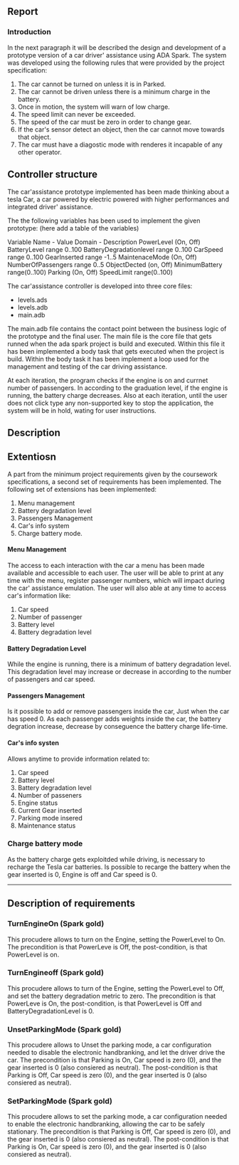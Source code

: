## Report

### Introduction 

In the next paragraph it will be described the design and development of a prototype version of 
a car driver' assistance using ADA Spark. 
The system was developed using the following rules that were provided by the project specification:
1. The car cannot be turned on unless it is in Parked.
2. The car cannot be driven unless there is a minimum charge in the battery.
3. Once in motion, the system will warn of low charge.
4. The speed limit can never be exceeded.
5. The speed of the car must be zero in order to change gear.
6. If the car's sensor detect an object, then the car cannot move towards that object.
7. The car must have a diagostic mode with renderes it incapable of any other operator.


## Controller structure

The car'assistance prototype implemented has been made thinking about a tesla
Car, a car powered by electric powered with higher performances and integrated driver' assistance.

The the following variables has been used to implement the given prototype:
(here add a table of the variables)

Variable Name   - Value Domain  - Description 
PowerLevel        (On, Off)
BatteryLevel      range 0..100
BatteryDegradationlevel range 0..100
CarSpeed            range 0..100
GearInserted         range -1..5
MaintenaceMode        (On, Off)
NumberOfPassengers    range 0..5
ObjectDected          (on, Off)
MinimumBattery        range(0..100)
Parking               (On, Off)
SpeedLimit            range(0..100)


The car'assistance controller is developed into three core files:
* levels.ads
* levels.adb
* main.adb

The main.adb file contains the contact point between the business logic of the prototype and the final user. 
The main file is the core file that gets runned when the ada spark project is build and executed. Within this file it has been implemented a 
body task that gets executed when the project is build. Within the body task it has been implement a loop used for the management and testing of the car driving assistance.

At each iteration, the program checks if the engine is on and currnet number of passengers. In according to the graduation level, if the engine is running, the battery charge decreases.
Also at each iteration, until the user does not click type any non-supported key to stop the application, the system will be in hold, wating for user instructions.




## Description


## Extentiosn 

A part from the minimum project requirements given by the coursework specifications, a second set of requirements has been implemented.
The following set of extensions has been implemented:
1. Menu management
2. Battery degradation level
3. Passengers Management 
4. Car's info system 
5. Charge battery mode. 


#### Menu Management

The access to each interaction with the car a menu has been made available and accessible to each user. The user  will be able to print at any time with the menu, register passenger numbers, which will impact during the car' assistance emulation.
The user will also able at any time to access car's information like:
1. Car speed
2. Number of passenger
3. Battery level
4. Battery degradation level


#### Battery Degradation Level
While the engine is running, there is a minimum of battery degradation level. 
This degradation level may increase or decrease in according to the number of passengers and car speed. 

#### Passengers Management
Is it possible to add or remove passengers inside the car, Just when the car has 
speed 0. As each passenger adds weights inside the car, the battery degration increase, decrease by conseguence the battery charge life-time. 

#### Car's info systen
Allows anytime to provide information related to:
1. Car speed
2. Battery level
3. Battery degradation level
4. Number of passeners
5. Engine status
6. Current Gear inserted
7. Parking mode insered
8. Maintenance status

### Charge battery mode
As the battery charge gets exploitded while driving, is necessary to recharge the Tesla car batteries.
Is possible to recarge the battery when the gear inserted is 0, Engine is off and Car speed is 0. 

----------------------------------------------------------------------


## Description of requirements

### TurnEngineOn (Spark gold)
This procudere allows to turn on the Engine, setting the PowerLevel to On.
The precondition is that PowerLeve is Off, the post-condition, is that PowerLevel is on.

### TurnEngineoff (Spark gold)
This procudere allows to turn of the Engine, setting the PowerLevel to Off, and set the battery degradation metric to zero. 
The precondition is that PowerLeve is On, the post-condition, is that PowerLevel is Off and BatteryDegradationLevel is 0.

###  UnsetParkingMode (Spark gold)
This procudere allows to Unset the parking mode, a car configuration needed to disable the electronic handbranking, and let the driver drive the car. 
The precondition is that Parking is On, Car speed is zero (0), and the gear inserted is 0 (also consiered as neutral).
The post-condition is that Parking is Off, Car speed is zero (0), and the gear inserted is 0 (also consiered as neutral).

###  SetParkingMode (Spark gold)

This procudere allows to set the parking mode, a car configuration needed to enable the electronic handbranking, allowing the car to be safely stationary. 
The precondition is that Parking is Off, Car speed is zero (0), and the gear inserted is 0 (also consiered as neutral).
The post-condition is that Parking is On, Car speed is zero (0), and the gear inserted is 0 (also consiered as neutral).




